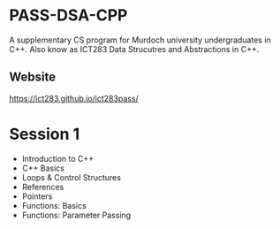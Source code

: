 # PASS-DSA-CPP
A supplementary CS program for Murdoch university undergraduates in C++. Also know as ICT283 Data Strucutres and Abstractions in C++. 

## Website 
https://ict283.github.io/ict283pass/

# Session 1
- Introduction to C++
- C++ Basics
- Loops & Control Structures
- References
- Pointers
- Functions: Basics
- Functions: Parameter Passing
